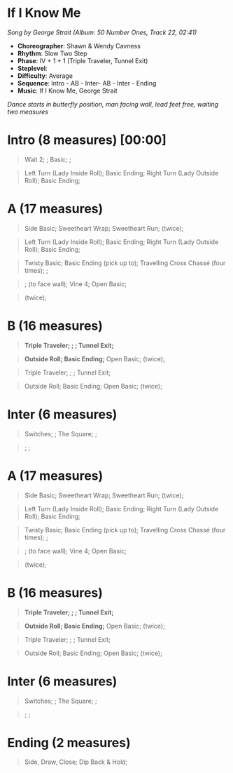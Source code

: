 # If I Know Me
*Song by George Strait (Album: 50 Number Ones, Track 22, 02:41)*

* **Choreographer**: Shawn & Wendy Cavness
* **Rhythm**: Slow Two Step
* **Phase**: IV + 1 + 1 (Triple Traveler, Tunnel Exit)
* **Steplevel**:
* **Difficulty**: Average
* **Sequence**: Intro - AB - Inter- AB - Inter - Ending
* **Music**: If I Know Me, George Strait

*Dance starts in butterfly position, man facing wall, lead feet free, waiting two measures*

# Intro (8 measures) [00:00]

> Wait 2; ; Basic; ;

> Left Turn (Lady Inside Roll); Basic Ending; Right Turn (Lady Outside Roll); Basic Ending;

# A (17 measures)

> Side Basic; Sweetheart Wrap; Sweetheart Run; (twice);

> Left Turn (Lady Inside Roll); Basic Ending; Right Turn (Lady Outside Roll); Basic Ending;

> Twisty Basic; Basic Ending (pick up to); Travelling Cross Chassé (four times); ;

> ; (to face wall); Vine 4; Open Basic;

> (twice);

# B (16 measures)

> **Triple Traveler; ; ; Tunnel Exit;**

> **Outside Roll; Basic Ending;** Open Basic; (twice);

> Triple Traveler; ; ; Tunnel Exit;

> Outside Roll; Basic Ending; Open Basic; (twice);

# Inter (6 measures)

> Switches; ; The Square; ;

> ; ;

# A (17 measures)

> Side Basic; Sweetheart Wrap; Sweetheart Run; (twice);

> Left Turn (Lady Inside Roll); Basic Ending; Right Turn (Lady Outside Roll); Basic Ending;

> Twisty Basic; Basic Ending (pick up to); Travelling Cross Chassé (four times); ;

> ; (to face wall); Vine 4; Open Basic;

> (twice);

# B (16 measures)

> **Triple Traveler; ; ; Tunnel Exit;**

> **Outside Roll; Basic Ending;** Open Basic; (twice);

> Triple Traveler; ; ; Tunnel Exit;

> Outside Roll; Basic Ending; Open Basic; (twice);

# Inter (6 measures)

> Switches; ; The Square; ;

> ; ;

# Ending (2 measures)

> Side, Draw, Close; Dip Back & Hold;

